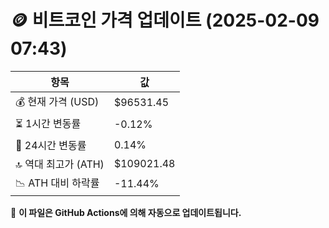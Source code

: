 # 🪙 비트코인 가격 업데이트 (2025-02-09 07:43)

| 항목                | 값 |
|--------------------|----------------|
| 💰 현재 가격 (USD) | $96531.45 |
| ⏳ 1시간 변동률    | -0.12% |
| 📆 24시간 변동률   | 0.14% |
| 🔝 역대 최고가 (ATH) | $109021.48 |
| 📉 ATH 대비 하락률 | -11.44% |

🔄 **이 파일은 GitHub Actions에 의해 자동으로 업데이트됩니다.**
